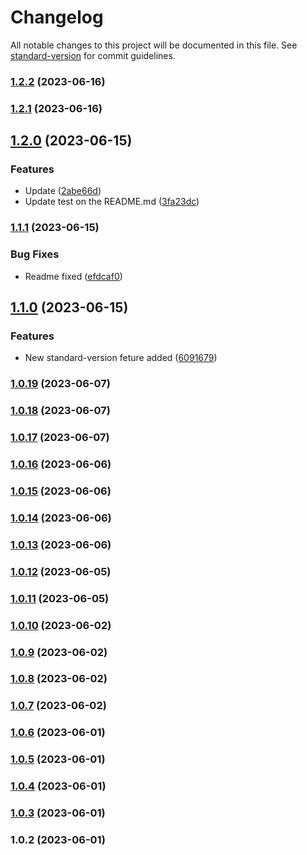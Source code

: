 # Changelog

All notable changes to this project will be documented in this file. See [standard-version](https://github.com/conventional-changelog/standard-version) for commit guidelines.

### [1.2.2](https://github.com/arunodhayamsam/delete-branch-test/compare/v1.2.1...v1.2.2) (2023-06-16)

### [1.2.1](https://github.com/arunodhayamsam/delete-branch-test/compare/v1.2.0...v1.2.1) (2023-06-16)

## [1.2.0](https://github.com/arunodhayamsam/delete-branch-test/compare/v1.1.1...v1.2.0) (2023-06-15)


### Features

* Update ([2abe66d](https://github.com/arunodhayamsam/delete-branch-test/commit/2abe66d37d10fb16eb5509647d8308c40f914ed4))
* Update test on the README.md ([3fa23dc](https://github.com/arunodhayamsam/delete-branch-test/commit/3fa23dc0f5023a31c8b6d7722fde7a2f6cc2b051))

### [1.1.1](https://github.com/arunodhayamsam/delete-branch-test/compare/v1.1.0...v1.1.1) (2023-06-15)


### Bug Fixes

* Readme fixed ([efdcaf0](https://github.com/arunodhayamsam/delete-branch-test/commit/efdcaf0eb861ebae292e086971063a48fc35e3f6))

## [1.1.0](https://github.com/arunodhayamsam/delete-branch-test/compare/v1.0.19...v1.1.0) (2023-06-15)


### Features

* New standard-version feture added ([6091679](https://github.com/arunodhayamsam/delete-branch-test/commit/6091679e5b1415002b538e5efc253c50e364e4c1))

### [1.0.19](https://github.com/arunodhayamsam/delete-branch-test/compare/v1.0.18...v1.0.19) (2023-06-07)

### [1.0.18](https://github.com/arunodhayamsam/delete-branch-test/compare/v1.0.17...v1.0.18) (2023-06-07)

### [1.0.17](https://github.com/arunodhayamsam/delete-branch-test/compare/v1.0.16...v1.0.17) (2023-06-07)

### [1.0.16](https://github.com/arunodhayamsam/delete-branch-test/compare/v1.0.15...v1.0.16) (2023-06-06)

### [1.0.15](https://github.com/arunodhayamsam/delete-branch-test/compare/v1.0.14...v1.0.15) (2023-06-06)

### [1.0.14](https://github.com/arunodhayamsam/delete-branch-test/compare/v1.0.13...v1.0.14) (2023-06-06)

### [1.0.13](https://github.com/arunodhayamsam/delete-branch-test/compare/v1.0.12...v1.0.13) (2023-06-06)

### [1.0.12](https://github.com/arunodhayamsam/delete-branch-test/compare/v1.0.11...v1.0.12) (2023-06-05)

### [1.0.11](https://github.com/arunodhayamsam/delete-branch-test/compare/v1.0.10...v1.0.11) (2023-06-05)

### [1.0.10](https://github.com/arunodhayamsam/delete-branch-test/compare/v1.0.9...v1.0.10) (2023-06-02)

### [1.0.9](https://github.com/arunodhayamsam/delete-branch-test/compare/v1.0.6...v1.0.9) (2023-06-02)

### [1.0.8](https://github.com/arunodhayamsam/delete-branch-test/compare/v1.0.7...v1.0.8) (2023-06-02)

### [1.0.7](https://github.com/arunodhayamsam/delete-branch-test/compare/v1.0.6...v1.0.7) (2023-06-02)

### [1.0.6](https://github.com/arunodhayamsam/delete-branch-test/compare/v1.0.5...v1.0.6) (2023-06-01)

### [1.0.5](https://github.com/arunodhayamsam/delete-branch-test/compare/v1.0.4...v1.0.5) (2023-06-01)

### [1.0.4](https://github.com/arunodhayamsam/delete-branch-test/compare/v1.0.3...v1.0.4) (2023-06-01)

### [1.0.3](https://github.com/arunodhayamsam/delete-branch-test/compare/v1.0.2...v1.0.3) (2023-06-01)

### 1.0.2 (2023-06-01)
